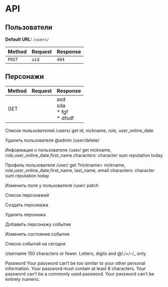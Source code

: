 # API


## Пользователи

**Default URL:** `/users/`

|  Method | Request  | Response | 
|---|---|---|
|  `POST` | `uid`  |  `404` |

## Персонажи

Method | Request | Response
--- | --- | ---
GET |  | asd<BR>sda<BR> * fgf<BR> * dfsdf

Список пользователей
/users/
get
id, nickname, role, user_online_date

Удалить пользователя
@admin
/user/delete/<id>

Информация о пользователе
/user/<id>
get
nickname, role,user_online_date,first_name
characters:
  character
sum reputation today

Профиль пользователя
/user/
get
?nickname=
nickname, role,user_online_date,first_name, last_name, email
characters:
  character
sum reputation today

Изменить поля у пользователя
/user/<id>
patch


Список персонажей

Создать персонажа

Удалить перонажа

Добавить персонажу событие

Изменить состояние события

Список событий на сегодня


Username
150 characters or fewer. Letters, digits and @/./+/-/_ only.

Password
Your password can’t be too similar to your other personal information.
Your password must contain at least 8 characters.
Your password can’t be a commonly used password.
Your password can’t be entirely numeric.